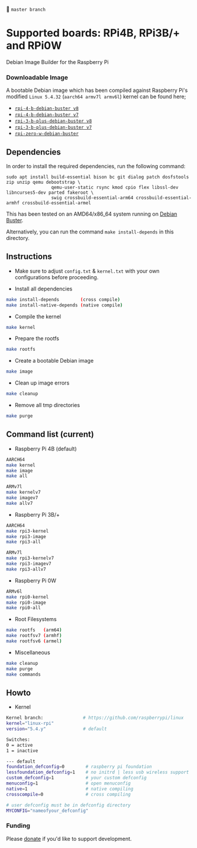 
&#x1F538; `master branch`

# Supported boards: RPi4B, RPi3B/+ and RPi0W

Debian Image Builder for the Raspberry Pi 

### Downloadable Image

A bootable Debian image which has been compiled against Raspberry Pi's modified `Linux 5.4.32` (`aarch64 armv7l armv6l`) kernel can be found here;

* [`rpi-4-b-debian-buster v8`](http://www.mediafire.com/file/ll98hfp3k84zvm7/rpi-4-b-debian-buster-v8.7z/file)
* [`rpi-4-b-debian-buster v7`](http://www.mediafire.com/file/6jm4353zc1gvbqb/rpi-4-b-debian-buster-v7.7z/file)
* [`rpi-3-b-plus-debian-buster v8`](http://www.mediafire.com/file/cul1ok8jgyk8j5x/rpi-3-b-plus-debian-buster-v8.7z/file)
* [`rpi-3-b-plus-debian-buster v7`](http://www.mediafire.com/file/wa0wc7xn2u7eivt/rpi-3-b-plus-debian-buster-v7.7z/file)
* [`rpi-zero-w-debian-buster`](http://www.mediafire.com/file/p27bp5irwwikxon/rpi-zero-w-debian-buster.7z/file)

## Dependencies

In order to install the required dependencies, run the following command:

```
sudo apt install build-essential bison bc git dialog patch dosfstools zip unzip qemu debootstrap \
                 qemu-user-static rsync kmod cpio flex libssl-dev libncurses5-dev parted fakeroot \
                 swig crossbuild-essential-arm64 crossbuild-essential-armhf crossbuild-essential-armel
```

This has been tested on an AMD64/x86_64 system running on [Debian Buster](https://www.debian.org/releases/buster/debian-installer/).

Alternatively, you can run the command `make install-depends` in this directory.

## Instructions

* Make sure to adjust `config.txt` & `kernel.txt` with your own configurations before proceeding.

* Install all dependencies

```sh
make install-depends        (cross compile)
make install-native-depends (native compile)
```

* Compile the kernel

```sh
make kernel
```

* Prepare the rootfs

```sh
make rootfs
```

* Create a bootable Debian image

```sh
make image
```

* Clean up image errors

```sh
make cleanup
```

* Remove all tmp directories

```sh
make purge
```

## Command list (current)

* Raspberry Pi 4B (default)

```sh
AARCH64
make kernel
make image
make all

ARMv7l
make kernelv7
make imagev7
make allv7
```

* Raspberry Pi 3B/+

```sh
AARCH64
make rpi3-kernel
make rpi3-image
make rpi3-all

ARMv7l
make rpi3-kernelv7
make rpi3-imagev7
make rpi3-allv7
```

* Raspberry Pi 0W

```sh
ARMv6l
make rpi0-kernel
make rpi0-image
make rpi0-all
```

* Root Filesystems

```sh
make rootfs   (arm64)
make rootfsv7 (armhf)
make rootfsv6 (armel)
```

* Miscellaneous

```sh
make cleanup
make purge
make commands
```

## Howto

* Kernel

```sh
Kernel branch:               # https://github.com/raspberrypi/linux
kernel="linux-rpi"
version="5.4.y"              # default

Switches:
0 = active
1 = inactive

--- default
foundation_defconfig=0        # raspberry pi foundation
lessfoundation_defconfig=1    # no initrd | less usb wireless support
custom_defconfig=1            # your custom defconfig
menuconfig=1                  # open menuconfig
native=1                      # native compiling
crosscompile=0                # cross compiling

# user defconfig must be in defconfig directory
MYCONFIG="nameofyour_defconfig"
```

### Funding

Please [donate](https://www.paypal.com/cgi-bin/webscr?cmd=_donations&business=VG8GP2SY4CEEW&item_name=For+new+single+board+computers+and+accessories) if you'd like to support development.
